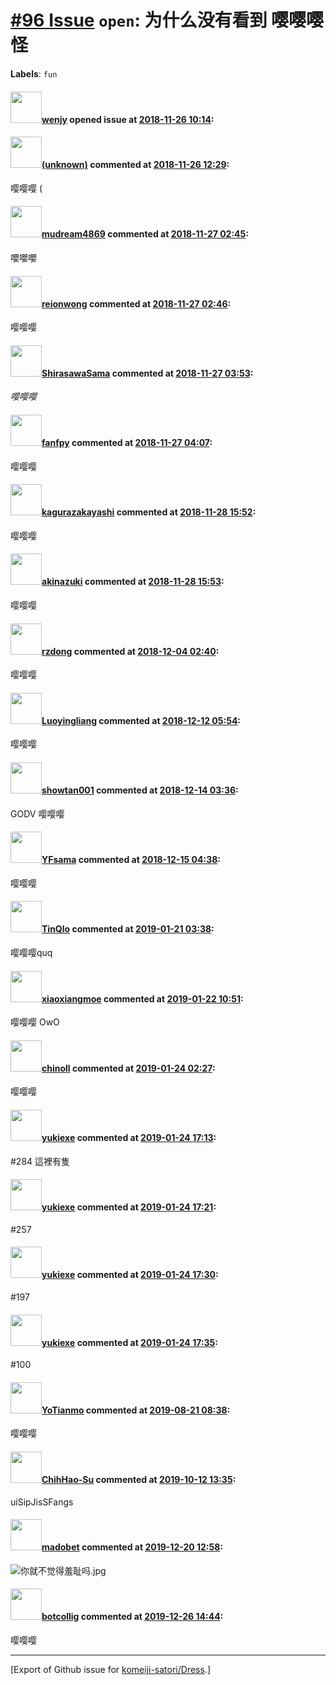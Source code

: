 # [\#96 Issue](https://github.com/komeiji-satori/Dress/issues/96) `open`: 为什么没有看到 **嘤嘤嘤** 怪
**Labels**: `fun`


#### <img src="https://avatars.githubusercontent.com/u/19709071?u=7e78f19ace04be139a42fbe10c2587156838e5d2&v=4" width="50">[wenjy](https://github.com/wenjy) opened issue at [2018-11-26 10:14](https://github.com/komeiji-satori/Dress/issues/96):



#### <img src="(unknown)" width="50">[(unknown)]((unknown)) commented at [2018-11-26 12:29](https://github.com/komeiji-satori/Dress/issues/96#issuecomment-441622160):

嘤嘤嘤 (

#### <img src="https://avatars.githubusercontent.com/u/6008539?u=05b221d852a911d590a6959004600d8c09fbbd4d&v=4" width="50">[mudream4869](https://github.com/mudream4869) commented at [2018-11-27 02:45](https://github.com/komeiji-satori/Dress/issues/96#issuecomment-441877947):

嚶嚶嚶

#### <img src="https://avatars.githubusercontent.com/u/9636382?u=700c01bfb5bfb9520c97429161ece47b2b282f9a&v=4" width="50">[reionwong](https://github.com/reionwong) commented at [2018-11-27 02:46](https://github.com/komeiji-satori/Dress/issues/96#issuecomment-441878029):

嘤嘤嘤

#### <img src="https://avatars.githubusercontent.com/u/17093811?u=9b86f295c21baaa9a4a45bdbf58fa615ff8d5ee5&v=4" width="50">[ShirasawaSama](https://github.com/ShirasawaSama) commented at [2018-11-27 03:53](https://github.com/komeiji-satori/Dress/issues/96#issuecomment-441894476):

*嘤嘤嘤*

#### <img src="https://avatars.githubusercontent.com/u/20640269?u=f044c0397d04c9e04bb8d52f93f21c0015e5efd8&v=4" width="50">[fanfpy](https://github.com/fanfpy) commented at [2018-11-27 04:07](https://github.com/komeiji-satori/Dress/issues/96#issuecomment-441898986):

嘤嘤嘤

#### <img src="https://avatars.githubusercontent.com/u/2824841?u=b6e28fbc3f5ac12daf4b9a169194996ca20b57fb&v=4" width="50">[kagurazakayashi](https://github.com/kagurazakayashi) commented at [2018-11-28 15:52](https://github.com/komeiji-satori/Dress/issues/96#issuecomment-442497227):

嘤嘤嘤

#### <img src="https://avatars.githubusercontent.com/u/43605695?u=28744b8d5b4760b4dd456ee25b64ba798d97eef2&v=4" width="50">[akinazuki](https://github.com/akinazuki) commented at [2018-11-28 15:53](https://github.com/komeiji-satori/Dress/issues/96#issuecomment-442497375):

嘤嘤嘤

#### <img src="https://avatars.githubusercontent.com/u/19262880?u=82ca55feaf5ca09ce6ef73a3123a017df54e1c0a&v=4" width="50">[rzdong](https://github.com/rzdong) commented at [2018-12-04 02:40](https://github.com/komeiji-satori/Dress/issues/96#issuecomment-443948923):

嘤嘤嘤

#### <img src="https://avatars.githubusercontent.com/u/29297262?u=620ef1aa5a33f7f9de0e23251db08e3b423b7459&v=4" width="50">[Luoyingliang](https://github.com/Luoyingliang) commented at [2018-12-12 05:54](https://github.com/komeiji-satori/Dress/issues/96#issuecomment-446471687):

嘤嘤嘤

#### <img src="https://avatars.githubusercontent.com/u/32892347?u=dd7e8aa4d91719952f9225c7777f2d039022ce7d&v=4" width="50">[showtan001](https://github.com/showtan001) commented at [2018-12-14 03:36](https://github.com/komeiji-satori/Dress/issues/96#issuecomment-447202560):

GODV 嘤嘤嘤

#### <img src="https://avatars.githubusercontent.com/u/42230649?u=cead5ad5b7b7e66a82a7bef512d521ddfacc4ed2&v=4" width="50">[YFsama](https://github.com/YFsama) commented at [2018-12-15 04:38](https://github.com/komeiji-satori/Dress/issues/96#issuecomment-447536846):

嘤嘤嘤

#### <img src="https://avatars.githubusercontent.com/u/30965687?u=c10dad9a9bfae5d813654a8b5b1f5023ac400c38&v=4" width="50">[TinQlo](https://github.com/TinQlo) commented at [2019-01-21 03:38](https://github.com/komeiji-satori/Dress/issues/96#issuecomment-455938876):

嘤嘤嘤quq

#### <img src="https://avatars.githubusercontent.com/u/8111351?u=2a6449a88e02a44ad2f491ebe0b2e823ce4e8fb2&v=4" width="50">[xiaoxiangmoe](https://github.com/xiaoxiangmoe) commented at [2019-01-22 10:51](https://github.com/komeiji-satori/Dress/issues/96#issuecomment-456356098):

嘤嘤嘤 OwO

#### <img src="https://avatars.githubusercontent.com/u/22575232?u=fe7474fbb303e67d049090713074a045dd1b287b&v=4" width="50">[chinoll](https://github.com/chinoll) commented at [2019-01-24 02:27](https://github.com/komeiji-satori/Dress/issues/96#issuecomment-457042882):

嘤嘤嘤

#### <img src="https://avatars.githubusercontent.com/u/3849019?u=deeddd0232b89efc3d050c68f954a503f23d9ae0&v=4" width="50">[yukiexe](https://github.com/yukiexe) commented at [2019-01-24 17:13](https://github.com/komeiji-satori/Dress/issues/96#issuecomment-457278902):

#284 這裡有隻

#### <img src="https://avatars.githubusercontent.com/u/3849019?u=deeddd0232b89efc3d050c68f954a503f23d9ae0&v=4" width="50">[yukiexe](https://github.com/yukiexe) commented at [2019-01-24 17:21](https://github.com/komeiji-satori/Dress/issues/96#issuecomment-457281609):

#257

#### <img src="https://avatars.githubusercontent.com/u/3849019?u=deeddd0232b89efc3d050c68f954a503f23d9ae0&v=4" width="50">[yukiexe](https://github.com/yukiexe) commented at [2019-01-24 17:30](https://github.com/komeiji-satori/Dress/issues/96#issuecomment-457284839):

 #197

#### <img src="https://avatars.githubusercontent.com/u/3849019?u=deeddd0232b89efc3d050c68f954a503f23d9ae0&v=4" width="50">[yukiexe](https://github.com/yukiexe) commented at [2019-01-24 17:35](https://github.com/komeiji-satori/Dress/issues/96#issuecomment-457286648):

 #100

#### <img src="https://avatars.githubusercontent.com/u/32427878?u=ce5f875f187339c90db61d79702e2daaa4e42298&v=4" width="50">[YoTianmo](https://github.com/YoTianmo) commented at [2019-08-21 08:38](https://github.com/komeiji-satori/Dress/issues/96#issuecomment-523358070):

嘤嘤嘤

#### <img src="https://avatars.githubusercontent.com/u/22293202?u=34afa57e30ef1697c2cadc1c60115967e971a0de&v=4" width="50">[ChihHao-Su](https://github.com/ChihHao-Su) commented at [2019-10-12 13:35](https://github.com/komeiji-satori/Dress/issues/96#issuecomment-541325588):

uiSipJisSFangs

#### <img src="https://avatars.githubusercontent.com/u/51693231?u=53d01688d3f5334b5aac574384385dde6fae5fc5&v=4" width="50">[madobet](https://github.com/madobet) commented at [2019-12-20 12:58](https://github.com/komeiji-satori/Dress/issues/96#issuecomment-567916155):

![你就不觉得羞耻吗.jpg](https://i.loli.net/2019/12/20/WQK5v4xHJX7PVfm.jpg)

#### <img src="https://avatars.githubusercontent.com/u/59202883?u=699e11173c6d4452aacc378e1638f486c94ed12b&v=4" width="50">[botcollig](https://github.com/botcollig) commented at [2019-12-26 14:44](https://github.com/komeiji-satori/Dress/issues/96#issuecomment-569070008):

嘤嘤嘤


-------------------------------------------------------------------------------



[Export of Github issue for [komeiji-satori/Dress](https://github.com/komeiji-satori/Dress).]
